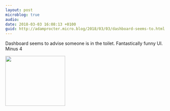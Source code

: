 ```yaml
---
layout: post
microblog: true
audio: 
date: 2018-03-03 16:08:13 +0100
guid: http://adamprocter.micro.blog/2018/03/03/dashboard-seems-to.html
---
```

Dashboard seems to advise someone is in the toilet. Fantastically funny UI. Minus 4

<img src="http://discursive.adamprocter.co.uk/uploads/2018/8d2badd703.jpg" width="188" height="157" />
